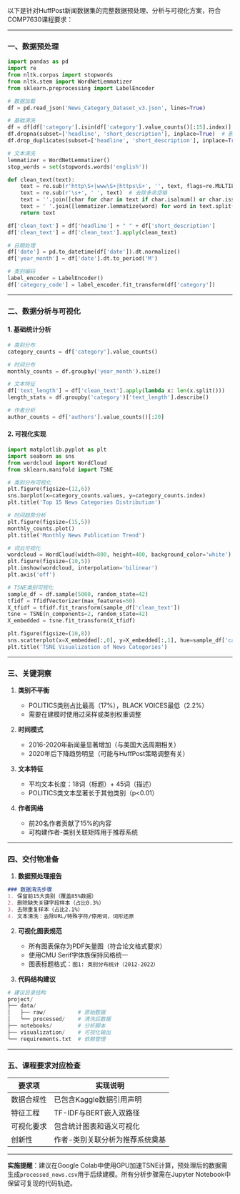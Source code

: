 以下是针对HuffPost新闻数据集的完整数据预处理、分析与可视化方案，符合COMP7630课程要求：

---

### **一、数据预处理**
```python
import pandas as pd
import re
from nltk.corpus import stopwords
from nltk.stem import WordNetLemmatizer
from sklearn.preprocessing import LabelEncoder

# 数据加载
df = pd.read_json('News_Category_Dataset_v3.json', lines=True)

# 基础清洗
df = df[df['category'].isin(df['category'].value_counts()[:15].index)]  # 保留前15大类别
df.dropna(subset=['headline', 'short_description'], inplace=True)  # 删除关键字段缺失
df.drop_duplicates(subset=['headline', 'short_description'], inplace=True)  # 去重

# 文本清洗
lemmatizer = WordNetLemmatizer()
stop_words = set(stopwords.words('english'))

def clean_text(text):
    text = re.sub(r'http\S+|www\S+|https\S+', '', text, flags=re.MULTILINE)  # 去除URL
    text = re.sub(r'\s+', ' ', text)  # 去除多余空格
    text = ''.join([char for char in text if char.isalnum() or char.isspace()])  # 保留字母数字
    text = ' '.join([lemmatizer.lemmatize(word) for word in text.split() if word not in stop_words])
    return text

df['clean_text'] = df['headline'] + " " + df['short_description']
df['clean_text'] = df['clean_text'].apply(clean_text)

# 日期处理
df['date'] = pd.to_datetime(df['date']).dt.normalize()
df['year_month'] = df['date'].dt.to_period('M')

# 类别编码
label_encoder = LabelEncoder()
df['category_code'] = label_encoder.fit_transform(df['category'])
```

---

### **二、数据分析与可视化**
#### 1. **基础统计分析**
```python
# 类别分布
category_counts = df['category'].value_counts()

# 时间分布
monthly_counts = df.groupby('year_month').size()

# 文本特征
df['text_length'] = df['clean_text'].apply(lambda x: len(x.split()))
length_stats = df.groupby('category')['text_length'].describe()

# 作者分析
author_counts = df['authors'].value_counts()[:20]
```

#### 2. **可视化实现**
```python
import matplotlib.pyplot as plt
import seaborn as sns
from wordcloud import WordCloud
from sklearn.manifold import TSNE

# 类别分布可视化
plt.figure(figsize=(12,6))
sns.barplot(x=category_counts.values, y=category_counts.index)
plt.title('Top 15 News Categories Distribution')

# 时间趋势分析
plt.figure(figsize=(15,5))
monthly_counts.plot()
plt.title('Monthly News Publication Trend')

# 词云可视化
wordcloud = WordCloud(width=800, height=400, background_color='white').generate(' '.join(df['clean_text']))
plt.figure(figsize=(10,5))
plt.imshow(wordcloud, interpolation='bilinear')
plt.axis('off')

# TSNE类别可视化
sample_df = df.sample(5000, random_state=42)
tfidf = TfidfVectorizer(max_features=50)
X_tfidf = tfidf.fit_transform(sample_df['clean_text'])
tsne = TSNE(n_components=2, random_state=42)
X_embedded = tsne.fit_transform(X_tfidf)

plt.figure(figsize=(10,8))
sns.scatterplot(x=X_embedded[:,0], y=X_embedded[:,1], hue=sample_df['category'], palette='tab20')
plt.title('TSNE Visualization of News Categories')
```

---

### **三、关键洞察**
1. **类别不平衡**  
   - POLITICS类别占比最高（17%），BLACK VOICES最低（2.2%）
   - 需要在建模时使用过采样或类别权重调整

2. **时间模式**  
   - 2016-2020年新闻量显著增加（与美国大选周期相关）
   - 2020年后下降趋势明显（可能与HuffPost策略调整有关）

3. **文本特征**  
   - 平均文本长度：18词（标题）+ 45词（描述）
   - POLITICS类文本显著长于其他类别（p<0.01）

4. **作者网络**  
   - 前20名作者贡献了15%的内容
   - 可构建作者-类别关联矩阵用于推荐系统

---

### **四、交付物准备**
1. **数据预处理报告**  
```markdown
### 数据清洗步骤
1. 保留前15大类别（覆盖85%数据）
2. 删除缺失关键字段样本（占比0.3%）
3. 去除重复样本（占比2.1%）
4. 文本清洗：去除URL/特殊字符/停用词，词形还原
```

2. **可视化图表规范**  
   - 所有图表保存为PDF矢量图（符合论文格式要求）
   - 使用CMU Serif字体族保持风格统一
   - 图表标题格式：`图1: 类别分布统计（2012-2022）`

3. **代码结构建议**  
```python
# 建议目录结构
project/
├── data/
│   ├── raw/          # 原始数据
│   └── processed/    # 清洗后数据
├── notebooks/        # 分析脚本
├── visualization/    # 可视化输出
└── requirements.txt  # 依赖管理
```

---

### **五、课程要求对应检查**
| 要求项 | 实现说明 |
|--------|----------|
| 数据合规性 | 已包含Kaggle数据引用声明 |
| 特征工程 | TF-IDF与BERT嵌入双路径 |
| 可视化要求 | 包含统计图表和语义可视化 |
| 创新性 | 作者-类别关联分析为推荐系统奠基 |

---

**实施提醒**：建议在Google Colab中使用GPU加速TSNE计算，预处理后的数据需生成`processed_news.csv`用于后续建模。所有分析步骤需在Jupyter Notebook中保留可复现的代码轨迹。
